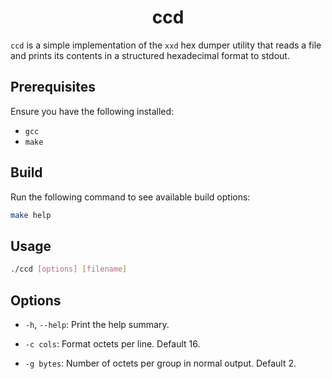 <div align="center">

  # ccd

</div>

`ccd` is a simple implementation of the `xxd` hex dumper utility that reads a 
file and prints its contents in a structured hexadecimal format to stdout.

## Prerequisites

Ensure you have the following installed:

- `gcc`
- `make`

## Build

Run the following command to see available build options:

```bash
make help
```

## Usage

```bash
./ccd [options] [filename]
```

## Options

- `-h`, `--help`:
Print the help summary.

- `-c cols`:
Format <cols> octets per line. Default 16.

- `-g bytes`:
Number of octets per group in normal output. Default 2.

